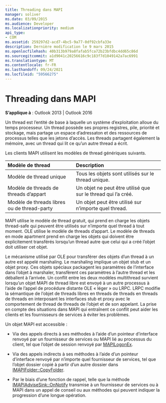 ```yaml
---
title: Threading dans MAPI
manager: soliver
ms.date: 03/09/2015
ms.audience: Developer
ms.localizationpriority: medium
api_type:
- COM
ms.assetid: 259297d2-acd7-4bc5-9a77-0df92cbfa33e
description: Dernière modification le 9 mars 2015
ms.openlocfilehash: 40b313b979a8fafab5fca72b23bfdbc4dd65c86d
ms.sourcegitcommit: a1d9041c20256616c9c183f7d1049142a7ac6991
ms.translationtype: MT
ms.contentlocale: fr-FR
ms.lasthandoff: 09/24/2021
ms.locfileid: "59566275"
---
```

# <a name="threading-in-mapi"></a>Threading dans MAPI

  
  
**S’applique à** : Outlook 2013 | Outlook 2016 
  
Un thread est l’entité de base à laquelle un système d’exploitation alloue du temps processeur. Un thread possède ses propres registres, pile, priorité et stockage, mais partage un espace d’adressaton et des ressources de processus telles que les jetons d’accès. Les threads partagent également la mémoire, avec un thread qui lit ce qu’un autre thread a écrit.
  
Les clients MAPI utilisent les modèles de thread génériques suivants.
  
|**Modèle de thread**|**Description**|
|:-----|:-----|
|Modèle de thread unique  <br/> |Tous les objets sont utilisés sur le thread unique.  <br/> |
|Modèle de threads de threads d’appart  <br/> |Un objet ne peut être utilisé que sur le thread qui l’a créé.  <br/> |
|Modèle de threads libres ou de thread-party  <br/> |Un objet peut être utilisé sur n’importe quel thread.  <br/> |
   
MAPI utilise le modèle de thread gratuit, qui prend en charge les objets thread-safe qui peuvent être utilisés sur n’importe quel thread à tout moment. OLE utilise le modèle de threads d’appart. Le modèle de threads en mode apartment prend en charge les objets qui doivent être explicitement transférés lorsqu’un thread autre que celui qui a créé l’objet doit utiliser cet objet.
  
Le mécanisme utilisé par OLE pour transférer des objets d’un thread à un autre est appelé marshaling. Le marshaling implique un objet stub et un objet proxy. Ces objets spéciaux packagent les paramètres de l’interface dans l’objet à marshaler, transfèrent ces paramètres à l’autre thread et les déballent à l’arrivée. Un conflit entre les deux modèles multithread survient lorsqu’un objet MAPI de thread libre est envoyé à un autre processus à l’aide de l’appel de procédure distante OLE « léger » ou LRPC. LRPC modifie la sémantique de l’objet de threads libres en threads de threads en threads de threads en interposant les interfaces stub et proxy avec le comportement de thread de threads de l’objet et de son appelant. La prise en compte des situations dans MAPI qui entraînent ce conflit peut aider les clients et les fournisseurs de services à éviter les problèmes.
  
Un objet MAPI est accessible :
  
- Via des appels directs à ses méthodes à l’aide d’un pointeur d’interface renvoyé par un fournisseur de services ou MAPI lié au processus du client, tel que l’objet de session renvoyé par [MAPILogonEx](mapilogonex.md).
    
- Via des appels indirects à ses méthodes à l’aide d’un pointeur d’interface renvoyé par n’importe quel fournisseur de services, tel que l’objet dossier copié à partir d’un autre dossier dans [IMAPIFolder::CopyFolder](imapifolder-copyfolder.md).
    
- Par le biais d’une fonction de rappel, telle que la méthode [IMAPIAdviseSink::OnNotify](imapiadvisesink-onnotify.md) transmise à un fournisseur de services ou à MAPI dans un appel de conseil ou aux méthodes qui peuvent indiquer la progression d’une longue opération.  
    


